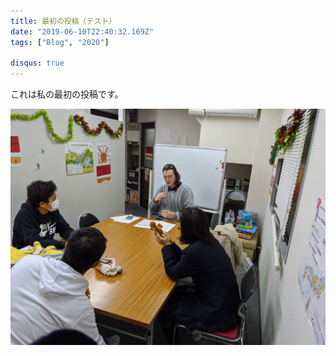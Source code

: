 ```yaml
---
title: 最初の投稿（テスト）
date: "2019-06-10T22:40:32.169Z"
tags: ["Blog", "2020"]

disqus: true
---
```


これは私の最初の投稿です。

![Sample image](./sample1.jpg)